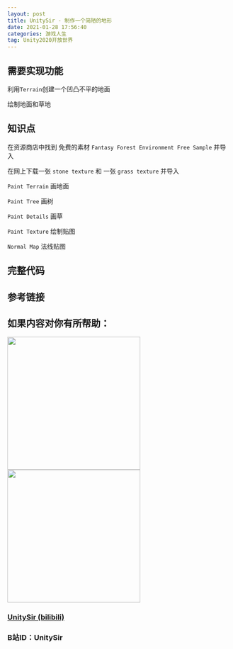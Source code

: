 ```yaml
---
layout: post
title: UnitySir - 制作一个简陋的地形
date: 2021-01-28 17:56:40
categories: 游戏人生
tag: Unity2020开放世界
---
```






## 需要实现功能

利用`Terrain`创建一个凹凸不平的地面

绘制地面和草地

## 知识点

在资源商店中找到 免费的素材 `Fantasy Forest Environment Free Sample` 并导入

在网上下载一张 `stone texture` 和 一张 `grass texture` 并导入



`Paint Terrain`  画地面

`Paint Tree` 画树

`Paint Details` 画草

`Paint Texture` 绘制贴图

`Normal Map` 法线贴图



## 完整代码





## 参考链接



## 如果内容对你有所帮助：
<div><img src="https://pic4.zhimg.com/v2-87fbc8ee6ab3fd92f423d414d039b627_b.jpeg" width="300px"/>
<img src="https://pic2.zhimg.com/v2-b8ab4acf7899b2ced11287cdbd8279b5_b.jpeg" width="300px"/></div>

### [UnitySir (bilibili)](https://space.bilibili.com/308511666)
### B站ID：UnitySir